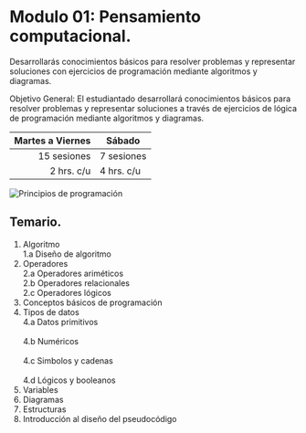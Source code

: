 # Modulo 01: Pensamiento computacional.

Desarrollarás conocimientos básicos para resolver problemas y representar soluciones con ejercicios de programación mediante algoritmos y diagramas.

Objetivo General: El estudiantado desarrollará conocimientos básicos para resolver problemas y representar soluciones a través de ejercicios de lógica de programación mediante algoritmos y diagramas.

| Martes a Viernes | Sábado |
|-----:|---------------|
|15 sesiones|7 sesiones|
| 2 hrs. c/u|4 hrs. c/u|

![Principios de programación](https://conceptoabc.com/wp-content/uploads/2020/03/tecnolopedia-portada-pseudocodigo-e1595915240667.jpg)

## Temario.

1. Algoritmo
  <br>1.a Diseño de algoritmo<br/>
2. Operadores
  <br>2.a Operadores ariméticos<br/>
   2.b Operadores relacionales
   <br>2.c Operadores lógicos
3. Conceptos básicos de programación
4. Tipos de datos
  <br>4.a Datos primitivos<br/>
  <br>4.b Numéricos<br/>
  <br>4.c Simbolos y cadenas<br/>
  <br>4.d Lógicos y booleanos<br/>
5. Variables
6. Diagramas
7. Estructuras
8. Introducción al diseño del pseudocódigo
